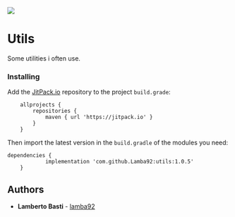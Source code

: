 [![](https://jitpack.io/v/Lamba92/utils.svg)](https://jitpack.io/#Lamba92/utils)

# Utils

Some utilities i often use.

### Installing

Add the [JitPack.io](http://jitpack.io) repository to the project `build.grade`:
```
    allprojects {
        repositories {
            maven { url 'https://jitpack.io' }
        }
    }
```

Then import the latest version in the `build.gradle` of the modules you need:

```
dependencies {
	        implementation 'com.github.Lamba92:utils:1.0.5'
	}
```

## Authors

* **Lamberto Basti**  - [lamba92](https://github.com/lamba92)

